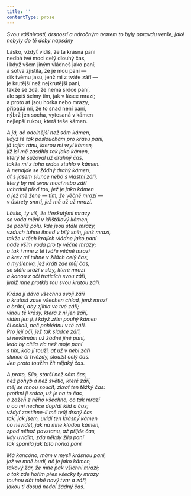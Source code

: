 ```yaml
---
title: ''
contentType: prose
---
```


<section>

_Svou vášnivostí, drsností a náročným tvarem to byly opravdu verše, jaké nebyly do té doby napsány_

</section>

<section>

Lásko, vždyť vidíš, že ta krásná paní  
nedbá tvé moci celý dlouhý čas,  
i když všem jiným vládneš jako paní;  
a sotva zjistila, že je mou paní —  
dík tvému jasu, jenž mi z tváře září —  
je krutější než nejkrutější paní,  
takže se zdá, že nemá srdce paní,  
ale spíš šelmy tím, jak v lásce mrazí;  
a proto ať jsou horka nebo mrazy,  
připadá mi, že to snad není paní,  
nýbrž jen socha, vytesaná v kámen  
nejlepší rukou, která teše kámen.

_A já, ač odolnější než sám kámen,  
když tě tak poslouchám pro krásu paní,  
já tajím ránu, kterou mi vryl kámen,  
jíž jsi mě zasáhla tak jako kámen,  
který tě sužoval už drahný čas,  
takže mi z toho srdce ztuhlo v kámen.  
A nenajde se žádný drahý kámen,  
ať s jasem slunce nebo s vlastní září,  
který by mě svou mocí nebo září  
uchránil před tou, jež je jako kámen  
a jež mě žene — tím, že věčně mrazí —  
v ústrety smrti, jež mě už už mrazí._

</section>

<section>

_Lásko, ty víš, že třeskutými mrazy  
se voda mění v křišťálový kámen,  
že poblíž pólu, kde jsou stále mrazy,  
vzduch tuhne ihned v bílý sníh, jenž mrazí,  
takže v těch krajích vládne jako paní  
nade vším voda pro ty věčné mrazy;  
a tak i mne z té tváře věčně mrazí  
a krev mi tuhne v žilách celý čas;  
a myšlenka, jež krátí zde můj čas,  
se stále sráží v slzy, které mrazí  
a kanou z očí tratících svou záři,  
jimiž mne protkla tou svou krutou září._

</section>

<section>

_Krása jí dává všechnu svoji záři  
a krutost zase všechen chlad, jenž mrazí  
a brání, aby zjihla ve tvé záři;  
vinou té krásy, která z ní jen září,  
vidím jen ji, i když zřím pouhý kámen  
či cokoli, nač pohlédnu v té záři.  
Pro její oči, jež tak sladce září,  
si nevšímám už žádné jiné paní,  
leda by cítila víc než moje paní  
s tím, kdo jí touží, ať už v nebi září  
slunce či hvězdy, sloužit celý čas.  
Jen proto toužím žít nějaký čas._

</section>

<section>

_A proto, Sílo, starší než sám čas,  
než pohyb a než světlo, které září,  
měj se mnou soucit, zkrať ten těžký čas:  
protkni jí srdce, už je na to čas,  
a zažeň z něho všechno, co tak mrazí  
a co mi nechce dopřát klid a čas;  
vždyť zastihne-li mě tvůj drsný čas  
tak, jak jsem, uvidí ten krásný kámen  
co nevidět, jak na mne kladou kámen,  
zpod něhož povstanu, až přijde čas,  
kdy uvidím, zda někdy žila paní  
tak spanilá jak tato hořká paní._

</section>

<section>

_Má kancóno, mám v mysli krásnou paní,  
jež ve mně budí, ač je jako kámen,  
takový žár, že mne pak všichni mrazí;  
a tak zde hořím přes všecky ty mrazy  
touhou dát tobě nový tvar a záři,  
jakou ti dosud nedal žádný čas._

</section>
